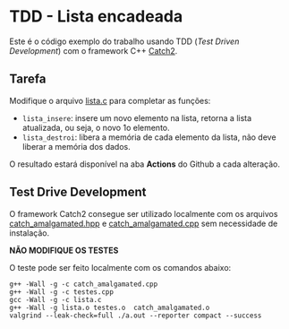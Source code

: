 
# TDD - Lista encadeada

Este é o código exemplo do trabalho usando TDD (*Test Driven Development*) com o framework C++ [Catch2](https://github.com/catchorg/Catch2).

## Tarefa

Modifique o arquivo [lista.c](lista.c) para completar as funções:
- `lista_insere`: insere um novo elemento na lista, retorna a lista atualizada, ou seja, o novo 1o elemento.
- `lista_destroi`: libera a memória de cada elemento da lista, não deve liberar a memória dos dados.

O resultado estará disponível na aba **Actions** do Github a cada alteração.

## Test Drive Development

O framework Catch2 consegue ser utilizado localmente com os arquivos [catch_amalgamated.hpp](catch_amalgamated.hpp)  e [catch_amalgamated.cpp](catch_amalgamated.cpp) sem necessidade de instalação.

**NÃO MODIFIQUE OS TESTES** 

O teste pode ser feito localmente com os comandos abaixo:
```
g++ -Wall -g -c catch_amalgamated.cpp
g++ -Wall -g -c testes.cpp
gcc -Wall -g -c lista.c
g++ -Wall -g lista.o testes.o  catch_amalgamated.o
valgrind --leak-check=full ./a.out --reporter compact --success
```